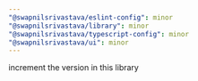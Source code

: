 ```yaml
---
"@swapnilsrivastava/eslint-config": minor
"@swapnilsrivastava/library": minor
"@swapnilsrivastava/typescript-config": minor
"@swapnilsrivastava/ui": minor
---
```


increment the version in this library
